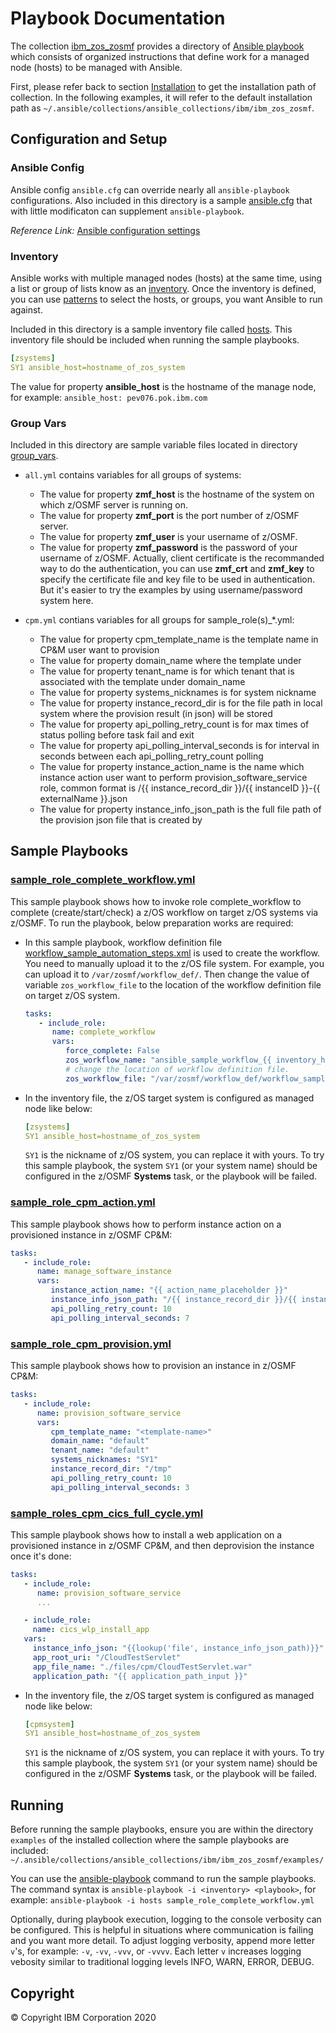 # Playbook Documentation
The collection [ibm_zos_zosmf](../README.md) provides a directory of [Ansible playbook](https://docs.ansible.com/ansible/latest/user_guide/playbooks_intro.html#playbooks-intro) which consists of organized instructions that define work for a managed node (hosts) to be managed with Ansible.

First, please refer back to section [Installation](../README.md#Installation) to get the installation path of collection. In the following examples, it will refer to the default installation path as `~/.ansible/collections/ansible_collections/ibm/ibm_zos_zosmf`.

## Configuration and Setup

### Ansible Config

Ansible config `ansible.cfg` can override nearly all `ansible-playbook` configurations. Also included in this directory is a sample [ansible.cfg](ansible.cfg) that with little modificaton can supplement `ansible-playbook`.

*Reference Link:* [Ansible configuration settings](https://docs.ansible.com/ansible/latest/reference_appendices/config.html#ansible-configuration-settings-locations)

### Inventory

Ansible works with multiple managed nodes (hosts) at the same time, using a list or group of lists know as an [inventory](https://docs.ansible.com/ansible/latest/user_guide/intro_inventory.html). Once the inventory is defined, you can use [patterns](https://docs.ansible.com/ansible/latest/user_guide/intro_patterns.html#intro-patterns) to select the hosts, or groups, you want Ansible to run against.

Included in this directory is a sample inventory file called [hosts](hosts). This inventory file should be included when running the sample playbooks.

```yml
[zsystems]
SY1 ansible_host=hostname_of_zos_system
```

The value for property __ansible_host__ is the hostname of the manage node, for example:
`ansible_host: pev076.pok.ibm.com`

### Group Vars

Included in this directory are sample variable files located in directory [group_vars](group_vars/).

- `all.yml` contains variables for all groups of systems:
  - The value for property __zmf_host__ is the hostname of the system on which z/OSMF server is running on.
  - The value for property __zmf_port__ is the port number of z/OSMF server.
  - The value for property __zmf_user__ is your username of z/OSMF.
  - The value for property __zmf_password__ is the password of your username of z/OSMF. Actually, client certificate is the recommanded way to do the authentication, you can use __zmf_crt__ and __zmf_key__ to specify the certificate file and key file to be used in authentication. But it's easier to try the examples by using username/password system here.

- `cpm.yml` contians variables for all groups for sample_role(s)_*.yml:
  - The value for property cpm_template_name is the template name in CP&M user want to provision
  - The value for property domain_name where the template under
  - The value for property tenant_name is for which tenant that is associated with the template under domain_name
  - The value for property systems_nicknames is for system nickname
  - The value for property instance_record_dir is for the file path in local system where the provision result (in json) will be stored
  - The value for property api_polling_retry_count is for max times of status polling before task fail and exit
  - The value for property api_polling_interval_seconds is for interval in seconds between each api_polling_retry_count polling
  - The value for property instance_action_name is the name which instance action user want to perform provision_software_service role, common format is /{{ instance_record_dir }}/{{ instanceID }}-{{ externalName }}.json
  - The value for property instance_info_json_path is the full file path of the provision json file that is created by

## Sample Playbooks

### [sample_role_complete_workflow.yml](sample_role_complete_workflow.yml)

This sample playbook shows how to invoke role complete_workflow to complete (create/start/check) a z/OS workflow on target z/OS systems via z/OSMF. To run the playbook, below preparation works are required:

- In this sample playbook, workflow definition file [workflow_sample_automation_steps.xml](files/workflow_sample_automation_steps.xml) is used to create the workflow. You need to manually upload it to the z/OS file system. For example, you can upload it to `/var/zosmf/workflow_def/`. Then change the value of variable `zos_workflow_file` to the location of the workflow definition file on target z/OS system.

   ```yaml
   tasks:
      - include_role:
         name: complete_workflow
         vars:
            force_complete: False
            zos_workflow_name: "ansible_sample_workflow_{{ inventory_hostname }}"
            # change the location of workflow definition file.
            zos_workflow_file: "/var/zosmf/workflow_def/workflow_sample_automation_steps.xml"
   ```

- In the inventory file, the z/OS target system is configured as managed node like below:

   ```yml
   [zsystems]
   SY1 ansible_host=hostname_of_zos_system
   ```

   `SY1` is the nickname of z/OS system, you can replace it with yours. To try this sample playbook, the system `SY1` (or your system name) should be configured in the z/OSMF __Systems__ task, or the playbook will be failed.

### [sample_role_cpm_action.yml](sample_role_cpm_action.yml)

This sample playbook shows how to perform instance action on a provisioned instance in z/OSMF CP&M:

   ```yaml
   tasks:
      - include_role:
         name: manage_software_instance
         vars:
            instance_action_name: "{{ action_name_placeholder }}"
            instance_info_json_path: "/{{ instance_record_dir }}/{{ instanceID }}-{{ externalName }}.json"
            api_polling_retry_count: 10
            api_polling_interval_seconds: 7
   ```

### [sample_role_cpm_provision.yml](sample_role_cpm_provision.yml)

This sample playbook shows how to provision an instance in z/OSMF CP&M:

   ```yaml
   tasks:
      - include_role:
         name: provision_software_service
         vars:
            cpm_template_name: "<template-name>"
            domain_name: "default"
            tenant_name: "default"
            systems_nicknames: "SY1"
            instance_record_dir: "/tmp"
            api_polling_retry_count: 10
            api_polling_interval_seconds: 3
   ```

### [sample_roles_cpm_cics_full_cycle.yml](sample_roles_cpm_cics_full_cycle.yml)

This sample playbook shows how to install a web application on a provisioned instance in z/OSMF CP&M, and then deprovision the instance once it's done:

   ```yaml
   tasks:
      - include_role:
         name: provision_software_service
         ...

      - include_role:
        name: cics_wlp_install_app
      vars:
        instance_info_json: "{{lookup('file', instance_info_json_path)}}"
        app_root_uri: "/CloudTestServlet"
        app_file_name: "./files/cpm/CloudTestServlet.war"
        application_path: "{{ application_path_input }}"
   ```

- In the inventory file, the z/OS target system is configured as managed node like below:

   ```yml
   [cpmsystem]
   SY1 ansible_host=hostname_of_zos_system
   ```

   `SY1` is the nickname of z/OS system, you can replace it with yours. To try this sample playbook, the system `SY1` (or your system name) should be configured in the z/OSMF __Systems__ task, or the playbook will be failed.

## Running

Before running the sample playbooks, ensure you are within the directory `examples` of the installed collection where the sample playbooks are included:
`~/.ansible/collections/ansible_collections/ibm/ibm_zos_zosmf/examples/`

You can use the [ansible-playbook](https://docs.ansible.com/ansible/latest/cli/ansible-playbook.html) command to run the sample playbooks. The command syntax is `ansible-playbook -i <inventory> <playbook>`, for example:
`ansible-playbook -i hosts sample_role_complete_workflow.yml`

Optionally, during playbook execution, logging to the console verbosity can be configured. This is helpful in situations where communication is failing and you want more detail. To adjust logging verbosity, append more letter `v`'s, for example: `-v`, `-vv`, `-vvv`, or `-vvvv`. Each letter `v` increases logging vebosity similar to traditional logging levels INFO, WARN, ERROR, DEBUG.

## Copyright

© Copyright IBM Corporation 2020
